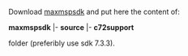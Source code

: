 Download [maxmspsdk](https://cycling74.com/downloads/sdk) and put here the content of:  

**maxmspsdk**
  |- **source**
     |- **c72support**   

folder (preferibly use sdk 7.3.3).
